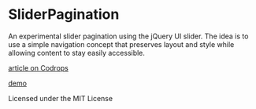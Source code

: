 
SliderPagination
=========

An experimental slider pagination using the jQuery UI slider. The idea is to use a simple navigation concept that preserves layout and style while allowing content to stay easily accessible.

[article on Codrops](http://tympanus.net/codrops/?p=13079)

[demo](http://tympanus.net/Development/SliderPagination)

Licensed under the MIT License